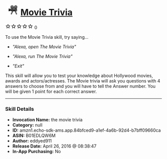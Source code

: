# &nbsp;<img src="skill_icon" alt="Movie Trivia icon" width="36"> [Movie Trivia](http://alexa.amazon.com/#skills/amzn1.echo-sdk-ams.app.84bfced9-a1ef-4a6b-92d4-b7bff09660ca)
![0 stars](../../images/ic_star_border_black_18dp_1x.png)![0 stars](../../images/ic_star_border_black_18dp_1x.png)![0 stars](../../images/ic_star_border_black_18dp_1x.png)![0 stars](../../images/ic_star_border_black_18dp_1x.png)![0 stars](../../images/ic_star_border_black_18dp_1x.png) 0

To use the Movie Trivia skill, try saying...

* *"Alexa, open The Movie Trivia"*

* *"Alexa, run The Movie Trivia"*

* *"Exit"*

This skill will allow you to test your knowledge about Hollywood movies, awards and actors/actresses. The Movie trivia will ask you questions with 4 answers to choose from and you will have to tell the Answer number. You will be given 1 point for each correct answer.

***

### Skill Details

* **Invocation Name:** the movie trivia
* **Category:** null
* **ID:** amzn1.echo-sdk-ams.app.84bfced9-a1ef-4a6b-92d4-b7bff09660ca
* **ASIN:** B01EDLQW6M
* **Author:** eddyed911
* **Release Date:** April 26, 2016 @ 08:38:47
* **In-App Purchasing:** No
